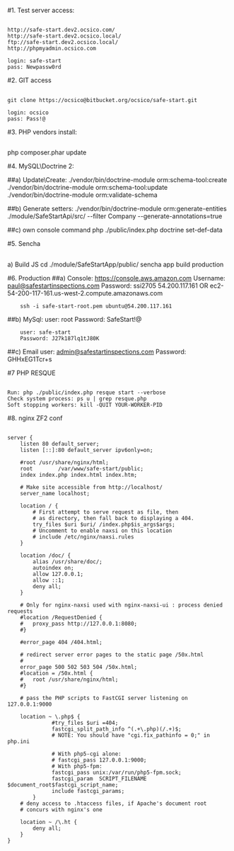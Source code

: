#1. Test server access:
##
    http://safe-start.dev2.ocsico.com/
    http://safe-start.dev2.ocsico.local/
    ftp://safe-start.dev2.ocsico.local/
    http://phpmyadmin.ocsico.com

    login: safe-start
    pass: Newpassw0rd

#2. GIT access
##
    git clone https://ocsico@bitbucket.org/ocsico/safe-start.git

    login: ocsico
    pass: Pass!@

#3. PHP vendors install:
##
   php composer.phar update

#4. MySQL\Doctrine 2:

##a) Update\Create:
        ./vendor/bin/doctrine-module orm:schema-tool:create
        ./vendor/bin/doctrine-module orm:schema-tool:update
        ./vendor/bin/doctrine-module orm:validate-schema


##b) Generate setters:
        ./vendor/bin/doctrine-module orm:generate-entities ./module/SafeStartApi/src/ --filter Company --generate-annotations=true


##c) own console command
        php ./public/index.php doctrine set-def-data

#5. Sencha
##
   a) Build JS
   cd ./module/SafeStartApp/public/
   sencha app build production

#6. Production
##a) Console:
        https://console.aws.amazon.com
        Username: paul@safestartinspections.com
        Password: ssi2705
        54.200.117.161 OR ec2-54-200-117-161.us-west-2.compute.amazonaws.com

        ssh -i safe-start-root.pem ubuntu@54.200.117.161

##b) MySql:
        user: root
        Password: SafeStart!@

        user: safe-start
        Password: J27k187lq1tJ80K

##c) Email
        user: admin@safestartinspections.com
        Password: GHHxEG1Tcr+s


#7 PHP RESQUE
##
    Run: php ./public/index.php resque start --verbose
    Check system process: ps u | grep resque.php
    Soft stopping workers: kill -QUIT YOUR-WORKER-PID



#8. nginx ZF2 conf
##
    server {
        listen 80 default_server;
        listen [::]:80 default_server ipv6only=on;

        #root /usr/share/nginx/html;
        root        /var/www/safe-start/public;
        index index.php index.html index.htm;

        # Make site accessible from http://localhost/
        server_name localhost;

        location / {
            # First attempt to serve request as file, then
            # as directory, then fall back to displaying a 404.
            try_files $uri $uri/ /index.php$is_args$args;
            # Uncomment to enable naxsi on this location
            # include /etc/nginx/naxsi.rules
        }

        location /doc/ {
            alias /usr/share/doc/;
            autoindex on;
            allow 127.0.0.1;
            allow ::1;
            deny all;
        }

        # Only for nginx-naxsi used with nginx-naxsi-ui : process denied requests
        #location /RequestDenied {
        #	proxy_pass http://127.0.0.1:8080;
        #}

        #error_page 404 /404.html;

        # redirect server error pages to the static page /50x.html
        #
        error_page 500 502 503 504 /50x.html;
        #location = /50x.html {
        #	root /usr/share/nginx/html;
        #}

        # pass the PHP scripts to FastCGI server listening on 127.0.0.1:9000

        location ~ \.php$ {
                  #try_files $uri =404;
                  fastcgi_split_path_info ^(.+\.php)(/.+)$;
                  # NOTE: You should have "cgi.fix_pathinfo = 0;" in php.ini

                  # With php5-cgi alone:
                  # fastcgi_pass 127.0.0.1:9000;
                  # With php5-fpm:
                  fastcgi_pass unix:/var/run/php5-fpm.sock;
                  fastcgi_param  SCRIPT_FILENAME $document_root$fastcgi_script_name;
                  include fastcgi_params;
            }
        # deny access to .htaccess files, if Apache's document root
        # concurs with nginx's one

        location ~ /\.ht {
            deny all;
        }
    }